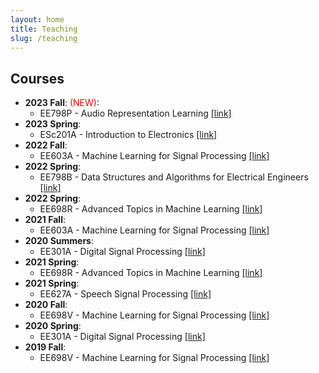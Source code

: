 ```yaml
---
layout: home
title: Teaching
slug: /teaching
---
```

## Courses

* **2023 Fall**: <span style="color: red">(NEW)</span>:
    * EE798P - Audio Representation Learning [[link]](stuff/2023_ARL.md)
* **2023 Spring**:
    * ESc201A - Introduction to Electronics [[link]](stuff/2023_ESc201.md)
* **2022 Fall**:
    * EE603A - Machine Learning for Signal Processing [[link]](stuff/2022_MLSP.md)
* **2022 Spring**:
    * EE798B - Data Structures and Algorithms for Electrical Engineers [[link]](stuff/2022_DSA.md)
* **2022 Spring**:
    * EE698R - Advanced Topics in Machine Learning [[link]](stuff/2022_ML2.md)
* **2021 Fall**:
    * EE603A - Machine Learning for Signal Processing [[link]](stuff/2021_MLSP.md)
* **2020 Summers**:
    * EE301A - Digital Signal Processing [[link]](/stuff/2021_EE301A.md)
* **2021 Spring**:
    * EE698R - Advanced Topics in Machine Learning [[link]](stuff/2021_ML2.md)
* **2021 Spring**:
    * EE627A - Speech Signal Processing [[link]](stuff/2021_asr.html)
* **2020 Fall**:
    * EE698V - Machine Learning for Signal Processing [[link]](http://home.iitk.ac.in/~vipular/stuff/2020_MLSP.html)
* **2020 Spring**:
    * EE301A - Digital Signal Processing [[link]](https://onlinecourses.iitk.ac.in/course/ee301a)
* **2019 Fall**:
    * EE698V - Machine Learning for Signal Processing [[link]](http://home.iitk.ac.in/~vipular/stuff/2019_MLSP.html)

